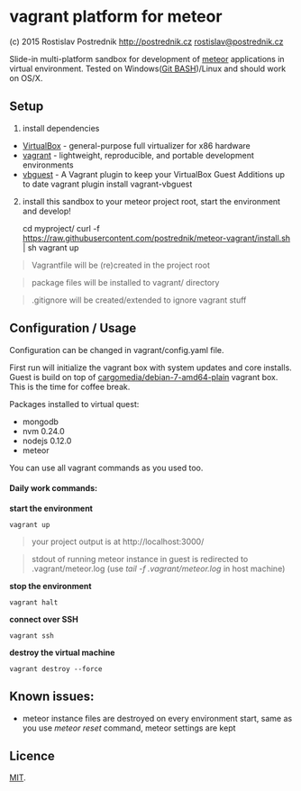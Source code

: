 # vagrant platform for meteor

(c) 2015 Rostislav Postrednik http://postrednik.cz <rostislav@postrednik.cz>

Slide-in multi-platform sandbox for development of [meteor](https://www.meteor.com/) applications in virtual environment. Tested on Windows([Git BASH](https://msysgit.github.io/))/Linux and should work on OS/X.

## Setup

1) install dependencies

- [VirtualBox](https://www.virtualbox.org/wiki/Downloads) - general-purpose full virtualizer for x86 hardware
- [vagrant](https://www.vagrantup.com/downloads.html) - lightweight, reproducible, and portable development environments
- [vbguest](https://github.com/dotless-de/vagrant-vbguest) - A Vagrant plugin to keep your VirtualBox Guest Additions up to date
        vagrant plugin install vagrant-vbguest

2) install this sandbox to your meteor project root, start the environment and develop!

    cd myproject/
    curl -f https://raw.githubusercontent.com/postrednik/meteor-vagrant/install.sh | sh
    vagrant up
> Vagrantfile will be (re)created in the project root

> package files will be installed to vagrant/ directory

> .gitignore will be created/extended to ignore vagrant stuff

## Configuration / Usage

Configuration can be changed in vagrant/config.yaml file.

First run will initialize the vagrant box with system updates and core installs. Guest is build on top of [cargomedia/debian-7-amd64-plain](https://github.com/cargomedia/vagrant-boxes) vagrant box. This is the time for coffee break.

Packages installed to virtual quest:
- mongodb
- nvm 0.24.0
- nodejs 0.12.0
- meteor

You can use all vagrant commands as you used too.

#### Daily work commands:
**start the environment**

    vagrant up
> your project output is at http://localhost:3000/

> stdout of running meteor instance in guest is redirected to .vagrant/meteor.log (use *tail -f .vagrant/meteor.log* in host machine)

**stop the environment**

    vagrant halt
**connect over SSH**

    vagrant ssh
**destroy the virtual machine**

    vagrant destroy --force

## Known issues:
- meteor instance files are destroyed on every environment start, same as you use *meteor reset* command, meteor settings are kept

## Licence

[MIT](./LICENSE).
